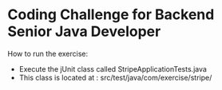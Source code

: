 # Coding Challenge for Backend Senior Java Developer 

How to run the exercise:
  - Execute the jUnit class called StripeApplicationTests.java 
  - This class is located at : src/test/java/com/exercise/stripe/
  
